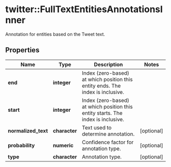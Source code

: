 # twitter::FullTextEntitiesAnnotationsInner

Annotation for entities based on the Tweet text.

## Properties
Name | Type | Description | Notes
------------ | ------------- | ------------- | -------------
**end** | **integer** | Index (zero-based) at which position this entity ends.  The index is inclusive. | 
**start** | **integer** | Index (zero-based) at which position this entity starts.  The index is inclusive. | 
**normalized_text** | **character** | Text used to determine annotation. | [optional] 
**probability** | **numeric** | Confidence factor for annotation type. | [optional] 
**type** | **character** | Annotation type. | [optional] 


